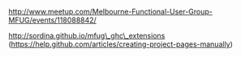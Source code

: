 http://www.meetup.com/Melbourne-Functional-User-Group-MFUG/events/118088842/

http://sordina.github.io/mfug\_ghc\_extensions (https://help.github.com/articles/creating-project-pages-manually)
